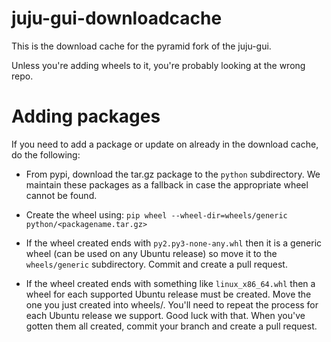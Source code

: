 # juju-gui-downloadcache
This is the download cache for the pyramid fork of the juju-gui.

Unless you're adding wheels to it, you're probably looking at the wrong repo.

# Adding packages

If you need to add a package or update on already in the download cache, do the following:

* From pypi, download the tar.gz package to the `python` subdirectory.  We
  maintain these packages as a fallback in case the appropriate wheel cannot
  be found. 

* Create the wheel using: `pip wheel --wheel-dir=wheels/generic python/<packagename.tar.gz>`

* If the wheel created ends with `py2.py3-none-any.whl` then it is a generic
  wheel (can be used on any Ubuntu release) so move it to the `wheels/generic`
  subdirectory.  Commit and create a pull request.

* If the wheel created ends with something like `linux_x86_64.whl` then a
  wheel for each supported Ubuntu release must be created.  Move the one you
  just created into wheels/<lsb>.  You'll need to repeat the process for each
  Ubuntu release we support.  Good luck with that.  When you've gotten them
  all created, commit your branch and create a pull request.
  

